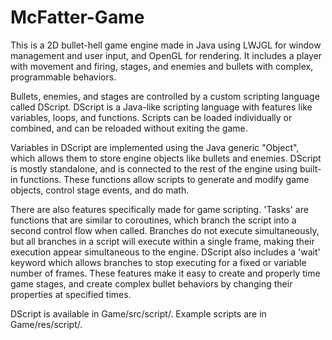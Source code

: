 # McFatter-Game

This is a 2D bullet-hell game engine made in Java using LWJGL for window management and user input, and OpenGL for rendering.
It includes a player with movement and firing, stages, and enemies and bullets with complex, programmable behaviors.

Bullets, enemies, and stages are controlled by a custom scripting language called DScript. DScript is a Java-like scripting language with features like variables, loops, and functions.
Scripts can be loaded individually or combined, and can be reloaded without exiting the game.

Variables in DScript are implemented using the Java generic "Object", which allows them to store engine objects like bullets and enemies.
DScript is mostly standalone, and is connected to the rest of the engine using built-in functions. These functions allow scripts to generate and modify game objects, control stage events, and do math.

There are also features specifically made for game scripting. 'Tasks' are functions that are similar to coroutines, which branch the script into a second control flow when called.
Branches do not execute simultaneously, but all branches in a script will execute within a single frame, making their execution appear simultaneous to the engine.
DScript also includes a 'wait' keyword which allows branches to stop executing for a fixed or variable number of frames.
These features make it easy to create and properly time game stages, and create complex bullet behaviors by changing their properties at specified times.

DScript is available in Game/src/script/.
Example scripts are in Game/res/script/.
